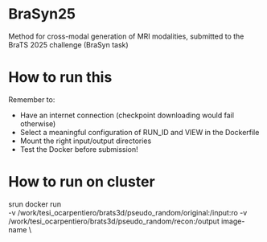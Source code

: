 # BraSyn25
Method for cross-modal generation of MRI modalities, submitted to the BraTS 2025 challenge (BraSyn task)

# How to run this
Remember to:
- Have an internet connection (checkpoint downloading would fail otherwise)
- Select a meaningful configuration of RUN_ID and VIEW in the Dockerfile
- Mount the right input/output directories
- Test the Docker before submission!

# How to run on cluster 
srun docker run \
  -v /work/tesi_ocarpentiero/brats3d/pseudo_random/original:/input:ro
  -v /work/tesi_ocarpentiero/brats3d/pseudo_random/recon:/output
  image-name \

